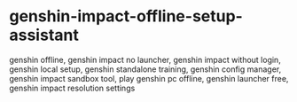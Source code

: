 # genshin-impact-offline-setup-assistant
genshin offline, genshin impact no launcher, genshin impact without login, genshin local setup, genshin standalone training, genshin config manager, genshin impact sandbox tool, play genshin pc offline, genshin launcher free, genshin impact resolution settings
